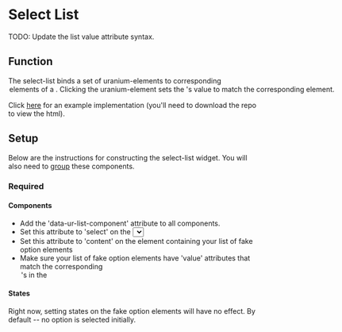 # Select List #

TODO: Update the list value attribute syntax.

## Function ##

The select-list binds a set of uranium-elements to corresponding <option> elements of a <select>. Clicking the uranium-element sets the <select>'s value to match the corresponding <option> element.

Click [here](uranium/blob/master/examples/select_list.html) for an example implementation (you'll need to download the repo to view the html).

## Setup ##

Below are the instructions for constructing the select-list widget. You will also need to [group](uranium/blob/master/doc/model/grouping.md) these components.

### Required ###

#### Components ####

*  Add the 'data-ur-list-component' attribute to all components. 
  *  Set this attribute to 'select' on the <select> element
  *  Set this attribute to 'content' on the element containing your list of fake option elements
* Make sure your list of fake option elements have 'value' attributes that match the corresponding <option>'s in the <select>

#### States ####

Right now, setting states on the fake option elements will have no effect. By default -- no option is selected initially.
